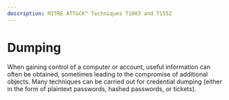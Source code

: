 ```yaml
---
description: MITRE ATT&CK™ Techniques T1003 and T1552
---
```


# Dumping

When gaining control of a computer or account, useful information can often be obtained, sometimes leading to the compromise of additional objects. Many techniques can be carried out for credential dumping (either in the form of plaintext passwords, hashed passwords, or tickets).
